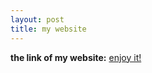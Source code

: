 ```yaml
---
layout: post
title: my website
---
```


**the link of my website:**
<a href="https://arefeh1384.github.io/">
            enjoy it!
        </a>